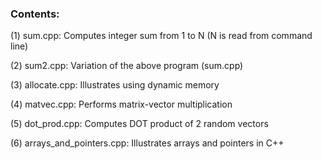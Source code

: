 ### Contents:

(1) sum.cpp: Computes integer sum from 1 to N (N is read from command line)

(2) sum2.cpp: Variation of the above program (sum.cpp)

(3) allocate.cpp: Illustrates using dynamic memory

(4) matvec.cpp: Performs matrix-vector multiplication

(5) dot_prod.cpp: Computes DOT product of 2 random vectors

(6) arrays_and_pointers.cpp: Illustrates arrays and pointers in C++

